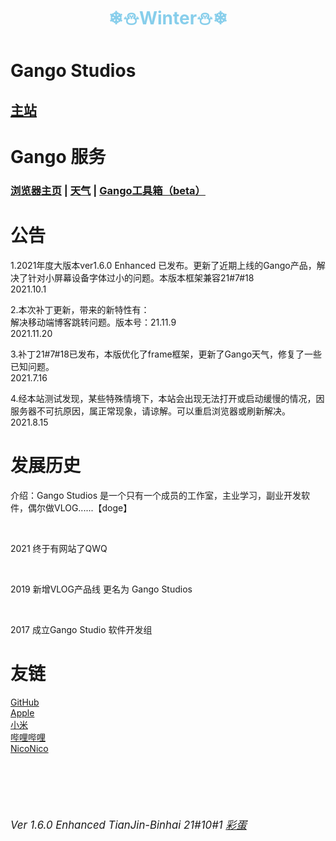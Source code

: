 <html>
  <head>
    <meta charset="UTF-8">
    <!--<link rel="icon" href="image/GANGOpng.ico" type="image/x-icon"/>-->
  </head>
  <body>
    <!--<h1 style = "color:black" align = "center">Celebrating Steve Jobs</h1>21.10.5to8-->
    <h1 style = "color:#87CEEB;" align = "center">❄⛄Winter⛄❄</h1>
    <h1>Gango Studios</h1>
      <h2><a href = "Frameset.html">主站</a>
        <br/>   
    <h1>Gango 服务</h1>
    <h3><a href = "serves/blank.html">浏览器主页</a>     |   <a href = "serves/weather.html">天气</a>     |   <a href = "https://gango-studio.github.io/serves/tools/indexpage.html">Gango工具箱（beta）</a>
        <br/>
    </h3>
    <h1>公告</h1>
      <p>   1.2021年度大版本ver1.6.0 Enhanced 已发布。更新了近期上线的Gango产品，解决了针对小屏幕设备字体过小的问题。本版本框架兼容21#7#18<br/>        2021.10.1</p>
      <p>   2.本次补丁更新，带来的新特性有：<br/>解决移动端博客跳转问题。版本号：21.11.9<br/>        2021.11.20</p>
      <p>   3.补丁21#7#18已发布，本版优化了frame框架，更新了Gango天气，修复了一些已知问题。<br/>        2021.7.16</p>
      <p>   4.经本站测试发现，某些特殊情境下，本站会出现无法打开或启动缓慢的情况，因服务器不可抗原因，属正常现象，请谅解。可以重启浏览器或刷新解决。<br/>        2021.8.15</p>
    <h1>发展历史</h1>
    <p>介绍：Gango Studios 是一个只有一个成员的工作室，主业学习，副业开发软件，偶尔做VLOG......【doge】</p>
    <br/>
      <p>2021    终于有网站了QWQ</p>
    <br/>
      <p>2019    新增VLOG产品线 更名为 Gango Studios</p>
       <br/>
      <p>2017    成立Gango Studio 软件开发组</p>
    <h1>友链</h1>
      <p>
        <a href = "https://www.github.com">GitHub</a>
        <br/>
        <a href = "https://www.apple.com">Apple</a>
        <br/> 
        <a href = "https://www.mi.com">小米</a>
        <br/>
        <a href = "https://www.bilibili.com">哔哩哔哩</a>
        <br/>
        <a href = "https://www.nicovideo.jp">NicoNico</a>
      </p>
    <br/> 
    <br/>
    <br/>
    <br/>
    <h6><big>Ver 1.6.0 Enhanced  TianJin-Binhai    21#10#1    <a href = "stinger/mainpage.html">彩蛋</a></big></h6>
  <!--</body>-->
<!--</html>-->
<!-- Developed by Gango Studios , Sam Mu  -->
